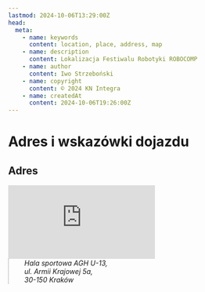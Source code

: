 ```yaml
---
lastmod: 2024-10-06T13:29:00Z
head:
  meta:
    - name: keywords
      content: location, place, address, map
    - name: description
      content: Lokalizacja Festiwalu Robotyki ROBOCOMP
    - name: author
      content: Iwo Strzeboński
    - name: copyright
      content: © 2024 KN Integra
    - name: createdAt
      content: 2024-10-06T19:26:00Z
---
```


# Adres i wskazówki dojazdu

## Adres


<div class="map-container">
  <iframe src="https://www.google.com/maps/embed?pb=!1m18!1m12!1m3!1d2560.8924722740544!2d19.898174613280695!3d50.069575371403204!2m3!1f0!2f0!3f0!3m2!1i1024!2i768!4f13.1!3m3!1m2!1s0x47165b5d40804817%3A0xaeaf5696018f65dc!2sHala%20AGH%2C%20U-13!5e0!3m2!1spl!2spl!4v1728241760239!5m2!1spl!2spl" style="border:0;" allowfullscreen="" loading="lazy" referrerpolicy="no-referrer-when-downgrade"></iframe>

  <address style="padding-left: 2rem; border-left: 1px dotted #71717a">
    Hala sportowa AGH U-13,<br />
    ul. Armii Krajowej 5a,<br />
    30-150 Kraków
  </address>
</div>

